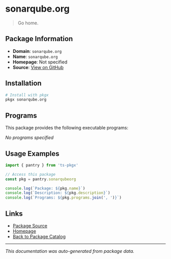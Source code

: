 # sonarqube.org

> Go home.

## Package Information

- **Domain**: `sonarqube.org`
- **Name**: `sonarqube.org`
- **Homepage**: Not specified
- **Source**: [View on GitHub](https://github.com/pkgxdev/pantry/tree/main/projects/sonarqube.org/package.yml)

## Installation

```bash
# Install with pkgx
pkgx sonarqube.org
```

## Programs

This package provides the following executable programs:

*No programs specified*

## Usage Examples

```typescript
import { pantry } from 'ts-pkgx'

// Access this package
const pkg = pantry.sonarqubeorg

console.log(`Package: ${pkg.name}`)
console.log(`Description: ${pkg.description}`)
console.log(`Programs: ${pkg.programs.join(', ')}`)
```

## Links

- [Package Source](https://github.com/pkgxdev/pantry/tree/main/projects/sonarqube.org/package.yml)
- [Homepage](#)
- [Back to Package Catalog](../package-catalog.md)

---

*This documentation was auto-generated from package data.*
